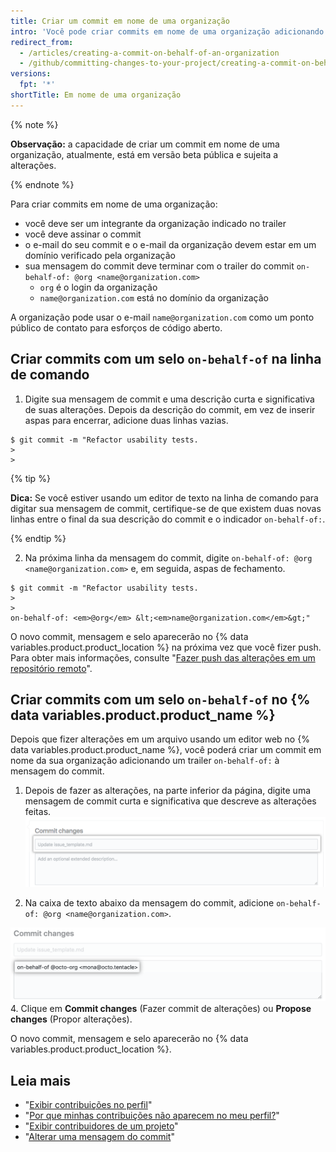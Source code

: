 ```yaml
---
title: Criar um commit em nome de uma organização
intro: 'Você pode criar commits em nome de uma organização adicionando um trailer à mensagem do commit. Os commits atribuídos a uma organização incluem um selo "em nome de" no {% data variables.product.product_name %}.'
redirect_from:
  - /articles/creating-a-commit-on-behalf-of-an-organization
  - /github/committing-changes-to-your-project/creating-a-commit-on-behalf-of-an-organization
versions:
  fpt: '*'
shortTitle: Em nome de uma organização
---
```


{% note %}

**Observação:** a capacidade de criar um commit em nome de uma organização, atualmente, está em versão beta pública e sujeita a alterações.

{% endnote %}

Para criar commits em nome de uma organização:

- você deve ser um integrante da organização indicado no trailer
- você deve assinar o commit
- o e-mail do seu commit e o e-mail da organização devem estar em um domínio verificado pela organização
- sua mensagem do commit deve terminar com o trailer do commit `on-behalf-of: @org <name@organization.com>`
  - `org` é o login da organização
  - `name@organization.com` está no domínio da organização

A organização pode usar o e-mail `name@organization.com` como um ponto público de contato para esforços de código aberto.

## Criar commits com um selo `on-behalf-of` na linha de comando

1. Digite sua mensagem de commit e uma descrição curta e significativa de suas alterações. Depois da descrição do commit, em vez de inserir aspas para encerrar, adicione duas linhas vazias.
  ```shell
  $ git commit -m "Refactor usability tests.
  >
  >
  ```
  {% tip %}

  **Dica:** Se você estiver usando um editor de texto na linha de comando para digitar sua mensagem de commit, certifique-se de que existem duas novas linhas entre o final da sua descrição do commit e o indicador `on-behalf-of:`.

  {% endtip %}

2. Na próxima linha da mensagem do commit, digite `on-behalf-of: @org <name@organization.com>` e, em seguida, aspas de fechamento.

  ```shell
  $ git commit -m "Refactor usability tests.
  >
  >
  on-behalf-of: <em>@org</em> &lt;<em>name@organization.com</em>&gt;"
  ```

O novo commit, mensagem e selo aparecerão no {% data variables.product.product_location %} na próxima vez que você fizer push. Para obter mais informações, consulte "[Fazer push das alterações em um repositório remoto](/github/getting-started-with-github/pushing-commits-to-a-remote-repository/)".

## Criar commits com um selo `on-behalf-of` no {% data variables.product.product_name %}

Depois que fizer alterações em um arquivo usando um editor web no {% data variables.product.product_name %}, você poderá criar um commit em nome da sua organização adicionando um trailer `on-behalf-of:` à mensagem do commit.

1. Depois de fazer as alterações, na parte inferior da página, digite uma mensagem de commit curta e significativa que descreve as alterações feitas. ![Mensagem do commit para sua alteração](/assets/images/help/repository/write-commit-message-quick-pull.png)

2. Na caixa de texto abaixo da mensagem do commit, adicione `on-behalf-of: @org <name@organization.com>`.

  ![Exemplo de trailer on-behalf-of da mensagem do commit na segunda caixa de texto da mensagem do commit](/assets/images/help/repository/write-commit-message-on-behalf-of-trailer.png)
4. Clique em **Commit changes** (Fazer commit de alterações) ou **Propose changes** (Propor alterações).

O novo commit, mensagem e selo aparecerão no {% data variables.product.product_location %}.

## Leia mais

- "[Exibir contribuições no perfil](/articles/viewing-contributions-on-your-profile)"
- "[Por que minhas contribuições não aparecem no meu perfil?](/articles/why-are-my-contributions-not-showing-up-on-my-profile)"
- "[Exibir contribuidores de um projeto](/articles/viewing-a-projects-contributors)"
- "[Alterar uma mensagem do commit](/articles/changing-a-commit-message)"
